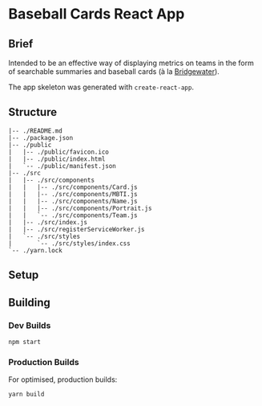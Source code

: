 # Baseball Cards React App

## Brief

Intended to be an effective way of displaying metrics on teams in the form of searchable summaries and baseball cards (à la [Bridgewater](https://goo.gl/gPfeRB)).

The app skeleton was generated with `create-react-app`.

## Structure

```plaintext
|-- ./README.md
|-- ./package.json
|-- ./public
|   |-- ./public/favicon.ico
|   |-- ./public/index.html
|   `-- ./public/manifest.json
|-- ./src
|   |-- ./src/components
|   |   |-- ./src/components/Card.js
|   |   |-- ./src/components/MBTI.js
|   |   |-- ./src/components/Name.js
|   |   |-- ./src/components/Portrait.js
|   |   `-- ./src/components/Team.js
|   |-- ./src/index.js
|   |-- ./src/registerServiceWorker.js
|   `-- ./src/styles
|       `-- ./src/styles/index.css
`-- ./yarn.lock
```

## Setup

## Building

### Dev Builds

```plaintext
npm start
```

### Production Builds

For optimised, production builds:

```plaintext
yarn build
```